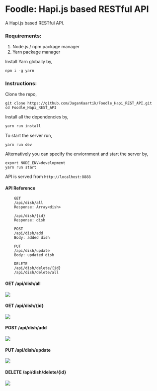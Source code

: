 # Foodle: Hapi.js based RESTful API
 
A Hapi.js based RESTful API. 

### Requirements:
1. Node.js / npm package manager
2. Yarn package manager

Install Yarn globally by,
```javascript
npm i -g yarn
```

### Instructions: 

Clone the repo,
```shell
git clone https://github.com/JaganKaartik/Foodle_Hapi_REST_API.git
cd Foodle_Hapi_REST_API
```
Install all the dependencies by,
```javascript
yarn run install 
``` 
To start the server run,
```
yarn run dev
```
Alternatively you can specify the enviornment and start the server by,
```
export NODE_ENV=development 
yarn run start
```
API is served from ```http://localhost:8888```


#### API Reference

```
    GET
    /api/dish/all
    Response: Array<dish>

    /api/dish/{id}
    Response: dish

    POST
    /api/dish/add
    Body: added dish

    PUT
    /api/dish/update
    Body: updated dish

    DELETE
    /api/dish/delete/{id}
    /api/dish/delete/all
```

#### GET /api/dish/all
![](https://github.com/JaganKaartik/Foodle_Hapi_REST_API/blob/master/media/get.png)
#### GET /api/dish/{id}
![](https://github.com/JaganKaartik/Foodle_Hapi_REST_API/blob/master/media/get_one.png)
#### POST /api/dish/add
![](https://github.com/JaganKaartik/Foodle_Hapi_REST_API/blob/master/media/post.png)
#### PUT /api/dish/update
![](https://github.com/JaganKaartik/Foodle_Hapi_REST_API/blob/master/media/put.png)
#### DELETE /api/dish/delete/{id}
![](https://github.com/JaganKaartik/Foodle_Hapi_REST_API/blob/master/media/delete.png)
